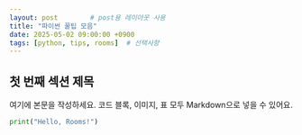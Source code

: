 ```yaml
---
layout: post        # post용 레이아웃 사용
title: "파이썬 꿀팁 모음"
date: 2025-05-02 09:00:00 +0900
tags: [python, tips, rooms]  # 선택사항
---
```

첫 번째 섹션 제목
----------------

여기에 본문을 작성하세요. 코드 블록, 이미지, 표 모두 Markdown으로 넣을 수 있어요.

```python
print("Hello, Rooms!")
